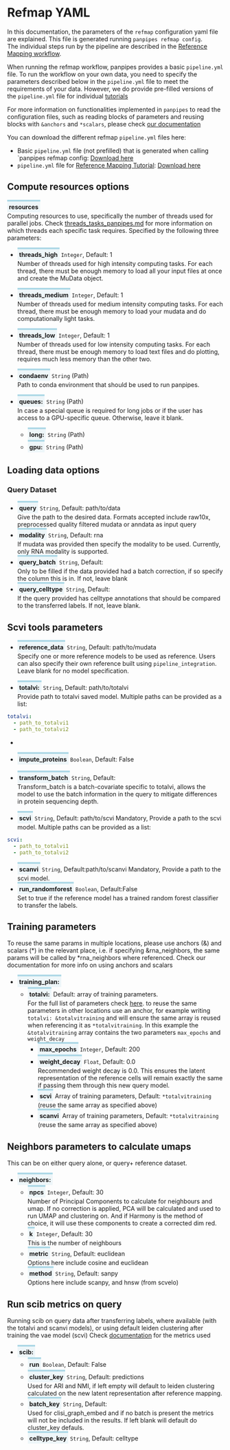 <style>
  .parameter {
    border-top: 4px solid lightblue;
    background-color: rgba(173, 216, 230, 0.2);
    padding: 4px;
    display: inline-block;
    font-weight: bold;
  }
</style> 

# Refmap YAML 
In this documentation, the parameters of the `refmap` configuration yaml file are explained. 
This file is generated running `panpipes refmap config`.  <br> The individual steps run by the pipeline are described in the [Reference Mapping workflow](https://github.com/DendrouLab/panpipes/blob/main/docs/workflows/refmap.md). 


When running the refmap workflow, panpipes provides a basic `pipeline.yml` file.
To run the workflow on your own data, you need to specify the parameters described below in the `pipeline.yml` file to meet the requirements of your data.
However, we do provide pre-filled versions of the `pipeline.yml` file for individual [tutorials](https://panpipes-tutorials.readthedocs.io/en/latest/refmap_pancreas/Reference_mapping.html)

For more information on functionalities implemented in `panpipes` to read the configuration files, such as reading blocks of parameters and reusing blocks with  `&anchors` and `*scalars`, please check [our documentation](./useful_info_on_yml.md)

You can download the different refmap `pipeline.yml` files here:
- Basic `pipeline.yml` file (not prefilled) that is generated when calling `panpipes refmap config: [Download here](https://github.com/DendrouLab/panpipes/blob/main/panpipes/panpipes/pipeline_refmap/pipeline.yml)
- `pipeline.yml` file for [Reference Mapping Tutorial](https://panpipes-tutorials.readthedocs.io/en/latest/refmap_pancreas/Reference_mapping.html): [Download here](https://panpipes-tutorials.readthedocs.io/en/latest/_downloads/cfb2a3d64a5e7b2cabe7ee8e1ac5fe61/pipeline.yml)


## Compute resources options

<span class="parameter">resources</span><br>
Computing resources to use, specifically the number of threads used for parallel jobs.  Check [threads_tasks_panpipes.md](https://github.com/DendrouLab/panpipes/blob/threads_doc_g/docs/yaml_docs/threads_tasks_panpipes.md) for more information on which threads each specific task requires.
Specified by the following three parameters:
  - <span class="parameter">threads_high</span> `Integer`, Default: 1<br>
Number of threads used for high intensity computing tasks. 
For each thread, there must be enough memory to load all your input files at once and create the MuData object.

  - <span class="parameter">threads_medium</span> `Integer`, Default: 1<br>
Number of threads used for medium intensity computing tasks.
For each thread, there must be enough memory to load your mudata and do computationally light tasks.

  - <span class="parameter">threads_low</span> `Integer`, Default: 1<br>
Number of threads used for low intensity computing tasks.
For each thread, there must be enough memory to load text files and do plotting, requires much less memory than the other two.

  - <span class="parameter">condaenv</span> `String` (Path)<br>
Path to conda environment that should be used to run panpipes.

  - <span class="parameter">queues:</span> `String` (Path)<br>
In case a special queue is required for long jobs or if the user has access to a GPU-specific queue. Otherwise, leave it blank. 
    - <span class="parameter">long:</span> `String` (Path)<br>
    - <span class="parameter">gpu:</span> `String` (Path)<br>


## Loading data options
### Query Dataset

- <span class="parameter">query</span> `String`, Default: path/to/data<br>
    Give the path to the desired data. Formats accepted include raw10x, preprocessed quality filtered mudata or anndata as input query
- <span class="parameter">modality</span> `String`, Default: rna<br>
If mudata was provided then specify the modality to be used. Currently, only RNA modality is supported. 
- <span class="parameter">query_batch</span> `String`, Default: <br>
Only to be filled if the data provided had a batch correction, if so specify the column this is in. If not, leave blank 
- <span class="parameter">query_celltype</span> `String`, Default: <br>
If the query provided has celltype annotations that should be compared to the transferred labels. If not, leave blank.

## Scvi tools parameters 

- <span class="parameter">reference_data</span> `String`, Default: path/to/mudata<br>
Specify one or more reference models to be used as reference. Users can also specify their own reference built using `pipeline_integration`.
Leave blank for no model specification.

- <span class="parameter">totalvi:</span> `String`, Default: path/to/totalvi<br>
Provide path to totalvi saved model. Multiple paths can be provided as a list:
```yaml 
totalvi: 
  - path_to_totalvi1
  - path_to_totalvi2

```
  -

- <span class="parameter">impute_proteins</span> `Boolean`, Default: False<br> 
- <span class="parameter">transform_batch</span> `String`, Default:<br>
Transform_batch is a batch-covariate specific to totalvi, allows the model to use the batch information in the query to mitigate 
differences in protein sequencing depth.
- <span class="parameter">scvi</span> `String`, Default: path/to/scvi Mandatory, Provide a path to the scvi model. Multiple paths can be provided as a list: <br>

```yaml 
scvi: 
  - path_to_totalvi1
  - path_to_totalvi2

```

- <span class="parameter">scanvi</span> `String`, Default:path/to/scanvi Mandatory, Provide a path to the scvi model.<br>
- <span class="parameter">run_randomforest</span> `Boolean`, Default:False<br>
Set to true if the reference model has a trained random forest classifier to transfer the labels. 

## Training parameters 
To reuse the same params in multiple locations, please use anchors (&) and scalars (*) in the relevant place, i.e. if specifying &rna_neighbors, the same params will be called by *rna_neighbors where referenced. Check our documentation for more info on using anchors and scalars

- <span class="parameter">training_plan:</span><br>
  - <span class="parameter">totalvi:</span> Default: array of training parameters. <br>For the full list of parameters check [here](https://docs.scvi-tools.org/en/0.14.1/api/reference/scvi.model.TOTALVI.train.html). to reuse the same parameters in other locations use an anchor, for example writing `totalvi: &totalvitraining` and will ensure the same array is reused when referencing it as `*totalvitraining`. In this example the `&totalvitraining` array contains the two parameters `max_epochs` and `weight_decay` 
    - <span class="parameter">max_epochs</span> `Integer`, Default: 200<br>
    - <span class="parameter">weight_decay</span> `Float`, Default: 0.0<br>
    Recommended weight decay is 0.0. This ensures the latent representation of the reference cells will remain exactly the same if passing them through this new query model.
    - <span class="parameter">scvi</span> Array of training parameters, Default: `*totalvitraining` (reuse the same array as specified above)<br>
    - <span class="parameter">scanvi</span> Array of training parameters, Default: `*totalvitraining` (reuse the same array as specified above) <br>

## Neighbors parameters to calculate umaps 
This can be on either query alone, or query+ reference dataset. 

- <span class="parameter">neighbors:</span><br>
  - <span class="parameter">npcs</span> `Integer`, Default: 30<br>
Number of Principal Components to calculate for neighbours and umap. If no correction is applied, PCA will be calculated and used to run UMAP and clustering on.
And if Harmony is the method of choice, it will use these components to create a corrected dim red.
  - <span class="parameter">k</span> `Integer`, Default: 30<br>
This is the number of neighbours
  - <span class="parameter">metric</span> `String`, Default: euclidean<br>
Options here include cosine and euclidean
  - <span class="parameter">method</span> `String`, Default: sanpy<br>
Options here include scanpy, and hnsw (from scvelo)

## Run scib metrics on query
Running scib on query data after transferring labels, where available (with the totalvi and scanvi models), or using default leiden clustering after training the vae model (scvi)
Check [documentation](https://scib.readthedocs.io/en/latest/) for the metrics used 
- <span class="parameter">scib:</span><br>
  - <span class="parameter">run</span> `Boolean`, Default: False<br>
  - <span class="parameter">cluster_key</span> `String`, Default: predictions<br>
Used for ARI and NMI, if left empty will default to leiden clustering calculated on the new latent representation after reference mapping.
  - <span class="parameter">batch_key</span> `String`, Default: <br>
 Used for clisi_graph_embed and if no batch is present the metrics will not be included in the results. If left blank will default do cluster_key defauls.
  - <span class="parameter">celltype_key</span> `String`, Default: celltype <br>






